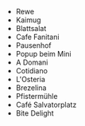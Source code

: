 - Rewe
- Kaimug
- Blattsalat
- Cafe Fanitani
- Pausenhof
- Popup beim Mini
- A Domani
- Cotidiano
- L'Osteria
- Brezelina
- Pfistermühle
- Café Salvatorplatz
- Bite Delight
